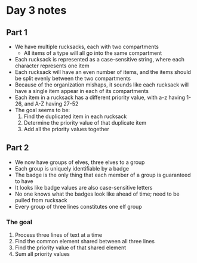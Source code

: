 # Day 3 notes

## Part 1

- We have multiple rucksacks, each with two compartments
  - All items of a type will all go into the same compartment
- Each rucksack is represented as a case-sensitive string, where each character represents one item
- Each rucksack will have an even number of items, and the items should be split evenly between the two compartments
- Because of the organization mishaps, it sounds like each rucksack will have a single item appear in each of its compartments
- Each item in a rucksack has a different priority value, with a-z having 1-26, and A-Z having 27-52
- The goal seems to be:
  1. Find the duplicated item in each rucksack
  2. Determine the priority value of that duplicate item
  3. Add all the priority values together

## Part 2

- We now have groups of elves, three elves to a group
- Each group is uniquely identifiable by a badge
- The badge is the only thing that each member of a group is guaranteed to have
- It looks like badge values are also case-sensitive letters
- No one knows what the badges look like ahead of time; need to be pulled from rucksack
- Every group of three lines constitutes one elf group

### The goal

1. Process three lines of text at a time
2. Find the common element shared between all three lines
3. Find the priority value of that shared element
4. Sum all priority values

